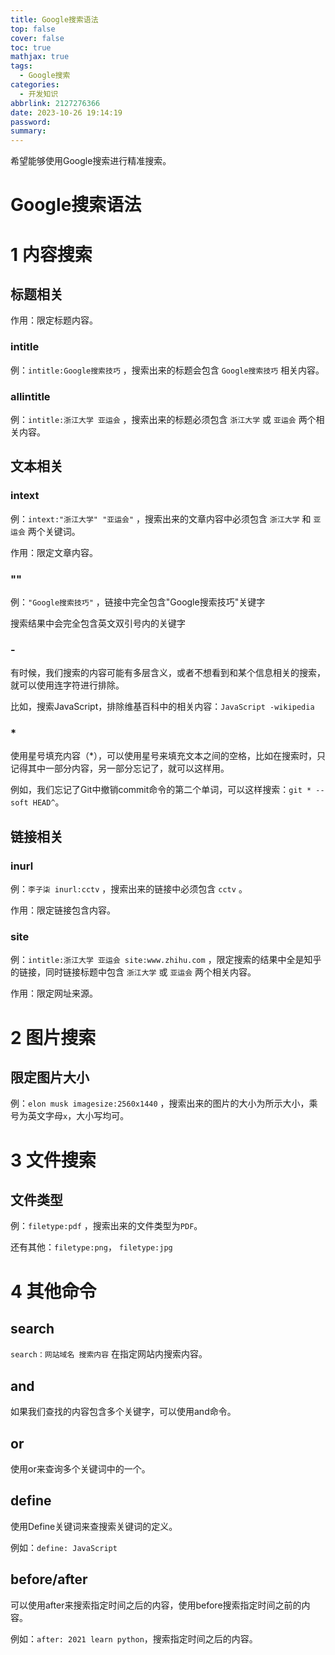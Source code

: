```yaml
---
title: Google搜索语法
top: false
cover: false
toc: true
mathjax: true
tags:
  - Google搜索
categories:
  - 开发知识
abbrlink: 2127276366
date: 2023-10-26 19:14:19
password:
summary:
---
```


希望能够使用Google搜索进行精准搜索。

# Google搜索语法

# 1 内容搜索

## 标题相关

作用：限定标题内容。

### intitle

例：`intitle:Google搜索技巧` ，搜索出来的标题会包含 `Google搜索技巧` 相关内容。

### allintitle

例：`intitle:浙江大学 亚运会` ，搜索出来的标题必须包含 `浙江大学` 或 `亚运会` 两个相关内容。

## 文本相关

### intext

例：`intext:"浙江大学" "亚运会"` ，搜索出来的文章内容中必须包含 `浙江大学` 和 `亚运会` 两个关键词。

作用：限定文章内容。

### ""

例：`"Google搜索技巧"` ，链接中完全包含"Google搜索技巧"关键字

搜索结果中会完全包含英文双引号内的关键字

### -

有时候，我们搜索的内容可能有多层含义，或者不想看到和某个信息相关的搜索，就可以使用连字符进行排除。

比如，搜索JavaScript，排除维基百科中的相关内容：`JavaScript -wikipedia`

### *

使用星号填充内容（*），可以使用星号来填充文本之间的空格，比如在搜索时，只记得其中一部分内容，另一部分忘记了，就可以这样用。

例如，我们忘记了Git中撤销commit命令的第二个单词，可以这样搜索：`git * --soft HEAD^`。



## 链接相关

### inurl

例：`李子柒 inurl:cctv` ，搜索出来的链接中必须包含 `cctv` 。

作用：限定链接包含内容。

### site

例：`intitle:浙江大学 亚运会 site:www.zhihu.com` ，限定搜索的结果中全是知乎的链接，同时链接标题中包含 `浙江大学` 或 `亚运会` 两个相关内容。

作用：限定网址来源。

# 2 图片搜索

## 限定图片大小

例：`elon musk imagesize:2560x1440` ，搜索出来的图片的大小为所示大小，乘号为英文字母`x`，大小写均可。

# 3 文件搜索

## 文件类型

例：`filetype:pdf` ，搜索出来的文件类型为`PDF`。

还有其他：`filetype:png`， `filetype:jpg`

# 4 其他命令

## search

`search：网站域名 搜索内容` 在指定网站内搜索内容。

## and

如果我们查找的内容包含多个关键字，可以使用and命令。

## or

使用or来查询多个关键词中的一个。

## define

使用Define关键词来查搜索关键词的定义。

例如：`define: JavaScript`

## before/after

可以使用after来搜索指定时间之后的内容，使用before搜索指定时间之前的内容。

例如：`after: 2021 learn python`，搜索指定时间之后的内容。

